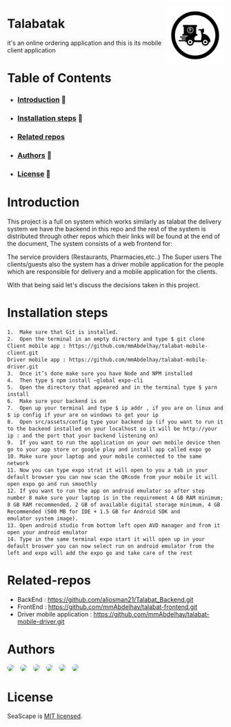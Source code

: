 <img src="./assets/imgs/logo.png" align="right" width="27%" style="margin-top:15px; background-color:white; border-raduis:10px"/>

# Talabatak

it's an online ordering application and this is its mobile client application

# Table of Contents

- ### [Introduction](#Introduction) :microphone:
- ### [Installation steps](#Getting-Started) :memo:
- ### [Related repos](#Related-Repos)
- ### [Authors](#Authors) :thinking:
- ### [License](#License) :closed_book:

# Introduction

This project is a full on system which works similarly as talabat the delivery system we have the backend in this repo and the rest of the system is distributed through other repos which their links will be found at the end of the document, The system consists of a web frontend for:

The service providers (Restaurants, Pharmacies,etc..)
The Super users
The clients/guests
also the system has a driver mobile application for the people which are responsible for delivery and a mobile application for the clients.

With that being said let's discuss the decisions taken in this project.

# Installation steps

    1.	Make sure that Git is installed.
    2.	Open the terminal in an empty directory and type $ git clone
    Client mobile app : https://github.com/mmAbdelhay/talabat-mobile-client.git
    Driver mobile app : https://github.com/mmAbdelhay/talabat-mobile-driver.git
    3.	Once it’s done make sure you have Node and NPM installed
    4.	Then type $ npm install —global expo-cli
    5.	Open the directory that appeared and in the terminal type $ yarn install
    6.	Make sure your backend is on
    7.	Open up your terminal and type $ ip addr , if you are on linux and $ ip config if your are on windows to get your ip
    8.	Open src/assets/config type your backend ip (if you want to run it to the backend installed on your localhost so it will be http://your ip : and the port that your backend listening on)
    9.	If you want to run the application on your own mobile device then go to your app store or google play and install app called expo go
    10.	Make sure your laptop and your mobile connected to the same network
    11.	Now you can type expo strat it will open to you a tab in your default browser you can now scan the QRcode from your mobile it will open expo go and run smoothly
    12.	If you want to run the app on android emulator so after step number 8 make sure your laptop is in the requirement 4 GB RAM minimum; 8 GB RAM recommended. 2 GB of available digital storage minimum, 4 GB Recommended (500 MB for IDE + 1.5 GB for Android SDK and emulator system image).
    13.	Open android studio from bottom left open AVD manager and from it open your android emulator
    14.	Type in the same terminal expo start it will open up in your default broswer you can now select run on android emulator from the left and expo will add the expo go and take care of the rest

# Related-repos

- BackEnd : https://github.com/aliosman21/Talabat_Backend.git
- FrontEnd : https://github.com/mmAbdelhay/talabat-frontend.git
- Driver mobile application : https://github.com/mmAbdelhay/talabat-mobile-driver.git

# Authors

<a href="https://github.com/aliosman21"><img src="https://github.com/aliosman21.png" width="7%" style="border-radius:50%;margin-right:10px;" /></a>
<a href="https://github.com/mmAbdelhay"><img src="https://github.com/mmAbdelhay.png" width="7%" style="border-radius:50%;margin-right:10px;" /></a>
<a href="https://github.com/karim-arafa"><img src="https://github.com/karim-arafa.png" width="7%" style="border-radius:50%;margin-right:10px;" /></a>
<a href="https://github.com/youssefshaban"><img src="https://github.com/youssefshaban.png" width="7%" style="border-radius:50%;margin-right:10px;" /></a>
<a href="https://github.com/ibrahimHesham"><img src="https://github.com/ibrahimHesham.png" width="7%" style="border-radius:50%;margin-right:10px;" /></a>
<a href="https://github.com/ali-khaled-ali"><img src="https://github.com/ali-khaled-ali.png" width="7%" style="border-radius:50%;margin-right:10px;" /></a>

# License

SeaScape is [MIT licensed](./LICENSE).
